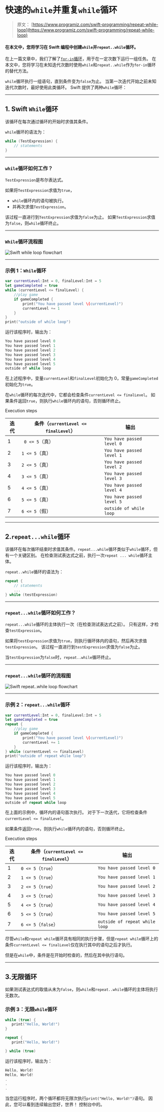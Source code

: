 # 快速的`while`并重复`while`循环

> 原文： [https://www.programiz.com/swift-programming/repeat-while-loop](https://www.programiz.com/swift-programming/repeat-while-loop)

#### 在本文中，您将学习在 Swift 编程中创建`while`并`repeat..while`循环。

在上一篇文章中，我们了解了[`for-in`循环](/swift-programming/for-in-loop "Swift for-in loop")，用于在一定次数下运行一组任务。 在本文中，您将学习在未知迭代次数时使用`while`和`repeat..while`作为`for-in`循环的替代方法。

`while`循环执行一组语句，直到条件变为`false`为止。 当第一次迭代开始之前未知迭代次数时，最好使用此类循环。 Swift 提供了两种`while`循环：

* * *

## 1\. Swift `While`循环

该循环在每次通过循环的开始时求值其条件。

`while`循环的语法为：

```swift
while (TestExpression) {
    // statements
}
```

* * *

### `while`循环如何工作？

`TestExpression`是布尔表达式。

如果将`TestExpression`求值为`true`，

*   `while`循环内的语句被执行。
*   并再次求值`TestExpression`。

该过程一直进行到`TestExpression`求值为`false`为止。 如果`TestExpression`求值为`false`，则`while`循环终止。

* * *

### `While`循环流程图

![Swift while loop flowchart](img/bf8ebb093c13c62cfa55610bdc163b19.png "Swift while loop flowchart")

* * *

### 示例 1：`While`循环

```swift
var currentLevel:Int = 0, finalLevel:Int = 5
let gameCompleted = true
while (currentLevel <= finalLevel) {
    //play game
    if gameCompleted {
        print("You have passed level \(currentLevel)")
        currentLevel += 1
    }
}
print("outside of while loop")
```

运行该程序时，输出为：

```swift
You have passed level 0
You have passed level 1
You have passed level 2
You have passed level 3
You have passed level 4
You have passed level 5
outside of while loop 
```

在上述程序中，变量`currentLevel`和`finalLevel`初始化为 0，常量`gameCompleted`初始化为`true`。

在`while`循环的每次迭代中，它都会检查条件`currentLevel <= finalLevel`。 如果条件返回`true`，则执行`while`循环内的语句，否则循环终止。

Execution steps

| 迭代 | 条件（`currentLevel <= finalLevel`） | 输出 |
| --- | --- | --- |
| 1 |` 0 <= 5`（真） | `You have passed level 0` |
| 2 | `1 <= 5`（真） | `You have passed level 1` |
| 3 | `2 <= 5`（真） | `You have passed level 2` |
| 4 | `3 <= 5`（真） | `You have passed level 3` |
| 5 | `4 <= 5`（真） | `You have passed level 4` |
| 6 | `5 <= 5`（真） | `You have passed level 5` |
| 7 | `6 <= 5`（假） | `outside of while loop ` |

* * *

## 2.`repeat...while`循环

该循环在每次循环结束时求值其条件。`repeat...while`循环类似于`while`循环，但有一个关键区别。 在检查测试表达式之前，执行一次`repeat ... while`循环主体。

`repeat..while`循环的语法为：

```swift
repeat {
    // statements
    ...
} while (testExpression)
```

* * *

### `repeat...while`循环如何工作？

`repeat...while`循环的主体执行一次（在检查测试表达式之前）。 只有这样，才检查`testExpression`。

如果将`testExpression`求值为`true`，则执行循环体内的语句，然后再次求值`testExpression`。 该过程一直进行到`testExpression`求值为`false`为止。

当`testExpression`为`false`时，`repeat..while`循环终止。

* * *

### `repeat...while`循环的流程图

![Swift repeat..while loop flowchart](img/8196f58c6f075e2d0ea80b8f6e9ad8f2.png "Swift repeat..while loop flowchart")

* * *

### 示例 2：`repeat...while`循环

```swift
var currentLevel:Int = 0, finalLevel:Int = 5
let gameCompleted = true
repeat {
    //play game
    if gameCompleted {
        print("You have passed level \(currentLevel)")
        currentLevel += 1
    }
} while (currentLevel <= finalLevel)
print("outside of repeat while loop") 
```

运行该程序时，输出为：

```swift
You have passed level 0
You have passed level 1
You have passed level 2
You have passed level 3
You have passed level 4
You have passed level 5
outside of repeat while loop 
```

在上面的示例中，循环内的语句首次执行。 对于下一次迭代，它将检查条件`currentLevel <= finalLevel`。

如果条件返回`true`，则执行`while`循环内的语句，否则循环终止。

Execution steps

| 迭代 | 条件（`currentLevel <= finalLevel`） | 输出 |
| --- | --- | --- |
| 1 | `0 <= 5`（`true`） | `You have passed level 0` |
| 2 | `1 <= 5`（`true`） | `You have passed level 1` |
| 3 | `2 <= 5`（`true`） | `You have passed level 2` |
| 4 | `3 <= 5`（`true`） | `You have passed level 3` |
| 5 | `4 <= 5`（`true`） | `You have passed level 4` |
| 6 | `5 <= 5`（`true`） | `You have passed level 5` |
| 7 | `6 <= 5`（`false`） | `outside of repeat while loop ` |

尽管`while`和`repeat while`循环具有相同的执行步骤，但是`repeat while`循环上的条件`currentLevel <= finalLevel`仅在执行其中的语句之后才执行。

但是在`while`中，条件是在开始时检查的，然后在其中执行语句。

* * *

## 3.无限循环

如果测试表达式的取值从未为`false`，则`while`和`repeat..while`循环的主体将执行无数次。

### 示例 3：无限`while`循环

```swift
while (true) {
   print("Hello, World!")
}
```

```swift
repeat {
   print("Hello, World!")

} while (true)
```

运行该程序时，输出为：

```swift
Hello, World!
Hello, World!
.
.
.
```

当您运行程序时，两个循环都将无限次执行`print("Hello, World!")`语句。 因此，您可以看到连续输出<string>您好，世界！ 控制台中的</string>。
